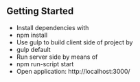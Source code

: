 ## Getting Started

* Install dependencies with
* npm install
* Use gulp to build client side of project by
* gulp default
* Run server side by means of
* npm run-script start
* Open application: http://localhost:3000/
